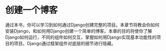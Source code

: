 # 创建一个博客

通过本书，你可以学习到如何通过Django创建完整的项目。本章节将教会你如何安装Django，和如何用Django创建一个简单的博客。本章的目的将使你了解Django如何运行，不同的组件如何交互，掌握如何用Django实现基本功能性的项目的项目。Django通过框架组件对底层的细节进行隐藏。



